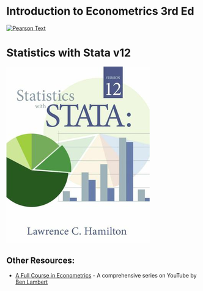 # Introduction to Econometrics 3rd Ed

[![Pearson Text](https://www.pearsonhighered.com/assets/bigcovers/0/1/3/3/0133595420.jpg)](https://unl.box.com/v/ite3)

# Statistics with Stata v12

[![Statistics with Stata v12](https://github.com/Infinite-Actuary/Econometrics-417/blob/master/data/stats-with-stata.jpeg)](https://unl.box.com/s/ldfquhsorxj6hwqdgppobyxscmrmfarq)

## Other Resources:

* [A Full Course in Econometrics](https://www.youtube.com/user/SpartacanUsuals/playlists) - A comprehensive series on YouTube by [Ben Lambert](https://ben-lambert.com/about/)
